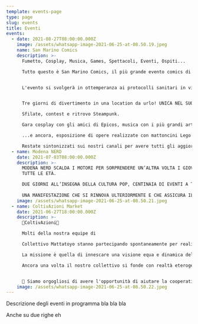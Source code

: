 ```yaml
---
template: events-page
type: page
slug: events
title: Eventi
events:
  - date: 2021-08-27T08:00:00.000Z
    image: /assets/whatsapp-image-2021-06-25-at-08.50.19.jpeg
    name: San Marino Comics
    description: >-
      Fumetto, Cosplay, Musica, Games, Spettacoli, Eventi, Ospiti...

      Tutto questo è San Marino Comics, il più grande evento comics di fine estate.


      L'evento si svolgerà in ottemperanza ai protocolli sanitari in vigore alla data dell'evento stesso.


      Tre giorni di divertimento in una location da urlo! UNICA NEL SUO GENERE!!!

      Sfilate, contest e ritrovo Steampunk.

      Gara cosplay con gli amici di Epicos, musica con i più grandi artisti e le migliori cover band, animazione in lungo e in largo per il centro storico della Repubblica più antica del mondo, la Repubblica di San Marino!

      ...e ancora, esposizione di opere realizzate con mattoncini Lego ®, doppiatori, fumettisti, case editrici, mostre e tanto altro...!

      Restate sintonizzati sui nostri canali per avere tutti gli aggiornamenti di questo attesissimo evento! Vi Aspettiamo!
  - name: Modena NERD
    date: 2021-07-03T08:00:00.000Z
    description: >-
      MODENA NERD SCALDA I MOTORI PER SORPRENDERE UN’ALTRA VOLTA I GIOVANI DI
      TUTTE LE ETÀ.

      DUE GIORNI ALL’INSEGNA DELLA CULTURA POP, CENTINAIA DI EVENTI A TEMA, INCREDIBILI OSPITI E MIGLIAIA DI METRI QUADRATI DI STAND E ATTRAZIONI, NELLA SPLENDIDA CORNICE DI MODENAFIERE.
       
      UNA MANIFESTAZIONE CHE SI RINNOVA ULTERIORMENTE E CHE ASSICURA IL DIVERTIMENTO CHE L’HA SEMPRE CARATTERIZZATA, IN TOTALE SICUREZZA E NEL RISPETTO DELLE ATTUALI NORMATIVE SANITARIE.
    image: /assets/whatsapp-image-2021-06-25-at-08.50.21.jpeg
  - name: ColtivAzioni Market
    date: 2021-06-27T18:00:00.000Z
    description: >-
      🌱ColtivAzioni🌱

      Molti della nostra equipe di

      Collettivo Mattatoyo stanno partecipando spontaneamente per realizzare una giornata dove poter parlare di tutte le questioni sociali e artistiche marginali nel dibattito pubblico.

      La missione è quella di innescare una visione equa e dinamica del nostro futuro in una residenza artistica di grande rispetto per la natura e il sostegno di realtà svantaggiate.

      Ancora una volta il nostro collettivo si fonde con realtà eterogenee capaci di connettersi tra loro e mettersi in gioco in un unico spazio d'incontro per diverse sensibilità e diversi metodi di comunicazione performativa.


      💚 Siamo orgogliosi di avere l'opportunità di aiutare la cooperativa sociale e sostenere i loro progetti.
    image: /assets/whatsapp-image-2021-06-25-at-08.50.22.jpeg
---
```

Descrizione degli eventi in programma bla bla bla

Anche su due righe eh